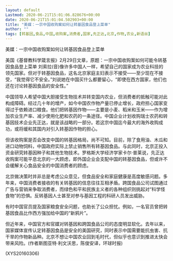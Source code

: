 ```yaml
---
layout: default
Lastmod: 2020-06-21T15:01:06.828676+00:00
date: 2020-06-21T15:01:04.502903+00:00
title: "美媒：一宗中国收购案如何让转基因食品登上菜单"
author: ""
tags: [转基因,食品,中国,收购案,消费者,国家,先正达,北京,作物,农业,新语丝]
---
```


美媒：一宗中国收购案如何让转基因食品登上菜单

美国《基督教科学箴言报》2月29日文章，原题：一宗中国收购案如何可能令转基因食品登上菜单 刘索拉(音)像许多中国人一样，希望自己的国家成为农业科技的领先国家。但对于转基因食品，这名北京家庭主妇表示不接受——至少现在不接受，“我觉得它不安全。”刘说她在中国买什么都要留心，“即使在西方国家，他们也还在讨论转基因食品的安全性。”

中国领导人希望中国大胆接受生物技术并转变国内农业，但消费者的抵触可能对此构成障碍。经过几十年的增产，如今中国农作物产量已停止增长，政府担心国家变得过于依赖进口粮食。他们把转基因作物——主要是小麦、稻米和玉米——作为增加农业生产率、减少使用化肥和农药的一条途径。中国企业计划收购瑞士农药和转基因技术企业先正达，就是该战略的一部分。若这宗中国迄今最大的海外收购成功，或将缓和其国内对引入转基因作物的担心。

但该收购案是否会改变中国的转基因格局，尚不可知。目前，除了食用油、木瓜和进口动物饲料，中国政府实际上禁止销售所有转基因食品。与此同时，北京正投入资金研究转基因种子和其他生物技术。罗格斯大学经济学家卡尔·普莱说，先正达收购案可能平息北京的一大顾虑，即外国企业会支配中国的转基因食品，但或许不会缓解关心食品安全的中国消费者的顾虑。

北京做决策时并非总是考虑公众意见，但食品安全和家庭健康是高度敏感问题。多年来，中国消费者接收的有关转基因的信息往往互相矛盾。跨国食品公司试图通过广告与营销来争取消费者，而绿色和平和民族主义者的各种组织则挑起对“科学怪食物”的恐惧。反转基因人士甚至对参与基因工程的科研人员发出威胁。

有时中国官员提及国家粮食安全问题，也助长了公众担忧。例如，一名官员曾把转基因食品比作西方强加给中国的“新鸦片”。

但近年来，中国官方和官媒对转基因和跨国食品公司的态度明显软化。去年以来，国家媒体宣传认定转基因食品是安全的美国研究，同时表示中国需要能抗虫害、抗干旱的作物新品种。北京不想让中国农业回到毛时代，但似乎也意识到推进太快会带来风险。(作者斯图亚特·利文沃思，陈俊安译，环球时报)

(XYS20160306)

